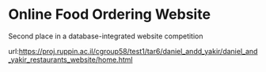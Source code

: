 # Online Food Ordering Website

Second place in a database-integrated website competition 

url:https://proj.ruppin.ac.il/cgroup58/test1/tar6/daniel_andd_yakir/daniel_and_yakir_restaurants_website/home.html
